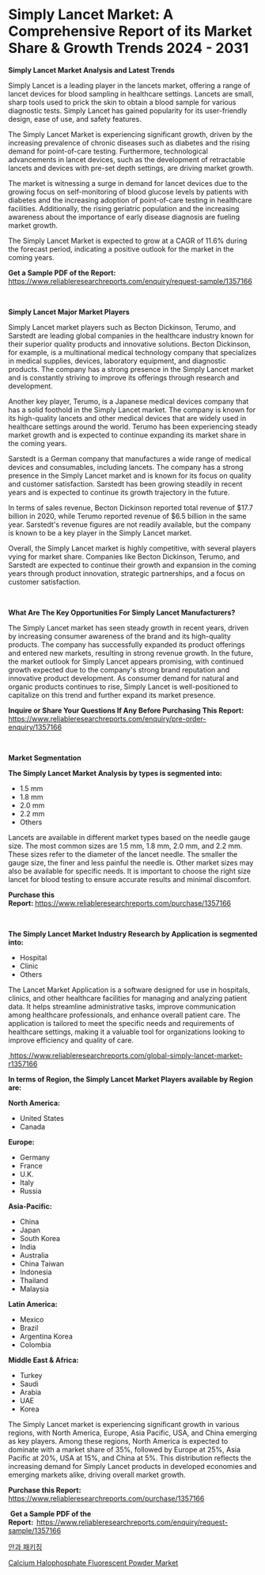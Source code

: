 <p><h1>Simply Lancet Market: A Comprehensive Report of its Market Share & Growth Trends 2024 - 2031</h1></p><p><strong>Simply Lancet Market Analysis and Latest Trends</strong></p>
<p><p>Simply Lancet is a leading player in the lancets market, offering a range of lancet devices for blood sampling in healthcare settings. Lancets are small, sharp tools used to prick the skin to obtain a blood sample for various diagnostic tests. Simply Lancet has gained popularity for its user-friendly design, ease of use, and safety features.</p><p>The Simply Lancet Market is experiencing significant growth, driven by the increasing prevalence of chronic diseases such as diabetes and the rising demand for point-of-care testing. Furthermore, technological advancements in lancet devices, such as the development of retractable lancets and devices with pre-set depth settings, are driving market growth.</p><p>The market is witnessing a surge in demand for lancet devices due to the growing focus on self-monitoring of blood glucose levels by patients with diabetes and the increasing adoption of point-of-care testing in healthcare facilities. Additionally, the rising geriatric population and the increasing awareness about the importance of early disease diagnosis are fueling market growth.</p><p>The Simply Lancet Market is expected to grow at a CAGR of 11.6% during the forecast period, indicating a positive outlook for the market in the coming years.</p></p>
<p><strong>Get a Sample PDF of the Report:&nbsp;</strong> <a href="https://www.reliableresearchreports.com/enquiry/request-sample/1357166">https://www.reliableresearchreports.com/enquiry/request-sample/1357166</a></p>
<p>&nbsp;</p>
<p><strong>Simply Lancet Major Market Players</strong></p>
<p><p>Simply Lancet market players such as Becton Dickinson, Terumo, and Sarstedt are leading global companies in the healthcare industry known for their superior quality products and innovative solutions. Becton Dickinson, for example, is a multinational medical technology company that specializes in medical supplies, devices, laboratory equipment, and diagnostic products. The company has a strong presence in the Simply Lancet market and is constantly striving to improve its offerings through research and development.</p><p>Another key player, Terumo, is a Japanese medical devices company that has a solid foothold in the Simply Lancet market. The company is known for its high-quality lancets and other medical devices that are widely used in healthcare settings around the world. Terumo has been experiencing steady market growth and is expected to continue expanding its market share in the coming years.</p><p>Sarstedt is a German company that manufactures a wide range of medical devices and consumables, including lancets. The company has a strong presence in the Simply Lancet market and is known for its focus on quality and customer satisfaction. Sarstedt has been growing steadily in recent years and is expected to continue its growth trajectory in the future.</p><p>In terms of sales revenue, Becton Dickinson reported total revenue of $17.7 billion in 2020, while Terumo reported revenue of $6.5 billion in the same year. Sarstedt's revenue figures are not readily available, but the company is known to be a key player in the Simply Lancet market.</p><p>Overall, the Simply Lancet market is highly competitive, with several players vying for market share. Companies like Becton Dickinson, Terumo, and Sarstedt are expected to continue their growth and expansion in the coming years through product innovation, strategic partnerships, and a focus on customer satisfaction.</p></p>
<p>&nbsp;</p>
<p><strong>What Are The Key Opportunities For Simply Lancet Manufacturers?</strong></p>
<p><p>The Simply Lancet market has seen steady growth in recent years, driven by increasing consumer awareness of the brand and its high-quality products. The company has successfully expanded its product offerings and entered new markets, resulting in strong revenue growth. In the future, the market outlook for Simply Lancet appears promising, with continued growth expected due to the company's strong brand reputation and innovative product development. As consumer demand for natural and organic products continues to rise, Simply Lancet is well-positioned to capitalize on this trend and further expand its market presence.</p></p>
<p><strong>Inquire or Share Your Questions If Any Before Purchasing This Report:</strong> <a href="https://www.reliableresearchreports.com/enquiry/pre-order-enquiry/1357166">https://www.reliableresearchreports.com/enquiry/pre-order-enquiry/1357166</a></p>
<p>&nbsp;</p>
<p><strong>Market Segmentation</strong></p>
<p><strong>The Simply Lancet Market Analysis by types is segmented into:</strong></p>
<p><ul><li>1.5 mm</li><li>1.8 mm</li><li>2.0 mm</li><li>2.2 mm</li><li>Others</li></ul></p>
<p><p>Lancets are available in different market types based on the needle gauge size. The most common sizes are 1.5 mm, 1.8 mm, 2.0 mm, and 2.2 mm. These sizes refer to the diameter of the lancet needle. The smaller the gauge size, the finer and less painful the needle is. Other market sizes may also be available for specific needs. It is important to choose the right size lancet for blood testing to ensure accurate results and minimal discomfort.</p></p>
<p><strong>Purchase this Report:&nbsp;</strong><a href="https://www.reliableresearchreports.com/purchase/1357166">https://www.reliableresearchreports.com/purchase/1357166</a></p>
<p>&nbsp;</p>
<p><strong>The Simply Lancet Market Industry Research by Application is segmented into:</strong></p>
<p><ul><li>Hospital</li><li>Clinic</li><li>Others</li></ul></p>
<p><p>The Lancet Market Application is a software designed for use in hospitals, clinics, and other healthcare facilities for managing and analyzing patient data. It helps streamline administrative tasks, improve communication among healthcare professionals, and enhance overall patient care. The application is tailored to meet the specific needs and requirements of healthcare settings, making it a valuable tool for organizations looking to improve efficiency and quality of care.</p></p>
<p><a href="https://www.reliableresearchreports.com/global-simply-lancet-market-r1357166">&nbsp;https://www.reliableresearchreports.com/global-simply-lancet-market-r1357166</a></p>
<p><strong>In terms of Region, the Simply Lancet Market Players available by Region are:</strong></p>
<p>
    <p> <strong> North America: </strong>
        <ul>
            <li>United States</li>
            <li>Canada</li>
        </ul>
        </p> 
    <p> <strong> Europe: </strong>
        <ul>
            <li>Germany</li>
            <li>France</li>
            <li>U.K.</li>
            <li>Italy</li>
            <li>Russia</li>
        </ul>
        </p> 
    <p> <strong> Asia-Pacific: </strong>
        <ul>
            <li>China</li>
            <li>Japan</li>
            <li>South Korea</li>
            <li>India</li>
            <li>Australia</li>
            <li>China Taiwan</li>
            <li>Indonesia</li>
            <li>Thailand</li>
            <li>Malaysia</li>
        </ul>
        </p> 
    <p> <strong> Latin America: </strong>
        <ul>
            <li>Mexico</li>
            <li>Brazil</li>
            <li>Argentina Korea</li>
            <li>Colombia</li>
        </ul>
        </p> 
    <p> <strong> Middle East & Africa: </strong>
        <ul>
            <li>Turkey</li>
            <li>Saudi</li>
            <li>Arabia</li>
            <li>UAE</li>
            <li>Korea</li>
        </ul>
    </p>
    </p>
<p><p>The Simply Lancet market is experiencing significant growth in various regions, with North America, Europe, Asia Pacific, USA, and China emerging as key players. Among these regions, North America is expected to dominate with a market share of 35%, followed by Europe at 25%, Asia Pacific at 20%, USA at 15%, and China at 5%. This distribution reflects the increasing demand for Simply Lancet products in developed economies and emerging markets alike, driving overall market growth.</p></p>
<p><strong>Purchase this Report: </strong><a href="https://www.reliableresearchreports.com/purchase/1357166">https://www.reliableresearchreports.com/purchase/1357166</a></p>
<p>&nbsp;<strong>Get a Sample PDF of the Report:&nbsp;&nbsp;</strong><a href="https://www.reliableresearchreports.com/enquiry/request-sample/1357166">https://www.reliableresearchreports.com/enquiry/request-sample/1357166</a></p>
<p><strong></strong></p>
<p><p><a href="https://github.com/sougarounis/Market-Research-Report-List-3/blob/main/603912646334.md">안과 패키징</a></p><p><a href="https://issuu.com/reportprime-2/docs/calcium-halophosphate-fluorescent-powder-market-si">Calcium Halophosphate Fluorescent Powder Market</a></p></p>